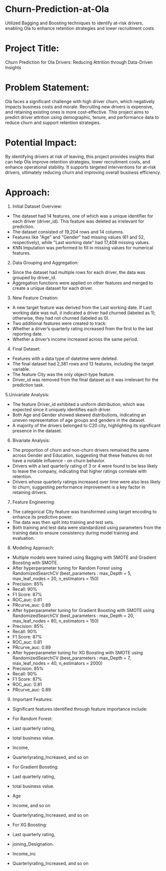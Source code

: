 # Churn-Prediction-at-Ola
Utilized Bagging and Boosting techniques to identify at-risk drivers, enabling Ola to enhance retention strategies and lower recruitment costs 

# Project Title:
Churn Prediction for Ola Drivers: Reducing Attrition through Data-Driven Insights

# Problem Statement:
Ola faces a significant challenge with high driver churn, which negatively impacts business costs and morale. Recruiting new drivers is expensive, and retaining existing ones is more cost-effective. This project aims to predict driver attrition using demographic, tenure, and performance data to reduce churn and support retention strategies.

# Potential Impact:
By identifying drivers at risk of leaving, this project provides insights that can help Ola improve retention strategies, lower recruitment costs, and enhance operational stability. It supports targeted interventions for at-risk drivers, ultimately reducing churn and improving overall business efficiency.

# Approach: 
1. Initial Dataset Overview:
- The dataset had 14 features, one of which was a unique identifier for each driver (driver_id). This feature was deleted as irrelevant for prediction.
- The dataset consisted of 19,204 rows and 14 columns.
- Features like "Age" and "Gender" had missing values (61 and 52, respectively), while "Last working date" had 17,408 missing values.
- KNN Imputation was performed to fill in missing values for numerical features.
  
2. Data Grouping and Aggregation:
- Since the dataset had multiple rows for each driver, the data was grouped by driver_id.
- Aggregation functions were applied on other features and merged to create a unique dataset for each driver.
  
3. New Feature Creation:
- A new target feature was derived from the Last working date. If Last working date was null, it indicated a driver had churned (labeled as 1); otherwise, they had not churned (labeled as 0).
- Two additional features were created to track:
- Whether a driver’s quarterly rating increased from the first to the last reporting date.
- Whether a driver’s income increased across the same period.
  
4. Final Dataset:
- Features with a data type of datetime were deleted.
- The final dataset had 2,381 rows and 13 features, including the target variable.
- The feature City was the only object-type feature.
- Driver_id was removed from the final dataset as it was irrelevant for the prediction task.
  
5.Univariate Analysis:
- The feature Driver_id exhibited a uniform distribution, which was expected since it uniquely identifies each driver.
- Both Age and Gender showed skewed distributions, indicating an uneven representation of age groups and genders in the dataset.
- A majority of the drivers belonged to C20 city, highlighting its significant presence in the dataset.
  
6. Bivariate Analysis:
- The proportion of churn and non-churn drivers remained the same across Gender and Education, suggesting that these features do not have a notable influence - on churn behavior.
- Drivers with a last quarterly rating of 3 or 4 were found to be less likely to leave the company, indicating that higher ratings correlate with retention.
- Drivers whose quarterly ratings increased over time were also less likely to churn, suggesting performance improvement is a key factor in retaining drivers.

7. Feature Engineering:
- The categorical City feature was transformed using target encoding to enhance its predictive power.
- The data was then split into training and test sets.
- Both training and test data were standardized using parameters from the training data to ensure consistency during model training and evaluation.
  
8. Modeling Approach:
- Multiple models were trained using Bagging with SMOTE and Gradient Boosting with SMOTE.
- After hyperparameter tuning for Random Forest using RandomizedSearchCV (best_parameters : max_Depth = 5, max_leaf_nodes = 20, n_estimators = 150)
- Precision: 85%
- Recall: 90%
- F1 Score: 87%
- ROC_auc: 0.81
- PRcurve_auc: 0.89
- After hyperparameter tuning for Gradient Boosting with SMOTE using RandomizedSearchCV (best_parameters : max_Depth = 20, max_leaf_nodes = 80, n_estimators = 150)
- Precision: 85%
- Recall: 90%
- F1 Score: 87%
- ROC_auc: 0.81
- PRcurve_auc: 0.89
- After hyperparameter tuning for XG Boosting with SMOTE using RandomizedSearchCV (best_parameters : max_Depth = 7, max_leaf_nodes = 40, n_estimators = 2000)
- Precision: 85%
- Recall: 90%
- F1 Score: 87%
- ROC_auc: 0.81
- PRcurve_auc: 0.89
  
9. Important Features:
- Significant features identified through feature importance include:
- For Random Forest:
- Last quarterly rating, 
- total business value.
- Income,
- Quarterlyrating_Increased, and so on
  
- For Gradient Boosting:
- Last quarterly rating, 
- total business value.
- Age
- Income, and so on
- Quarterlyrating_Increased, and so on
  
- For XG Boosting:
- Last quarterly rating,
- joining_Designation.
- Income_inc
- Quarterlyrating_Increased, and so on




